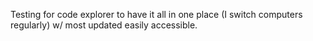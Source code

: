 
Testing for code explorer to have it all in one place (I switch computers regularly) w/ most updated easily accessible.
